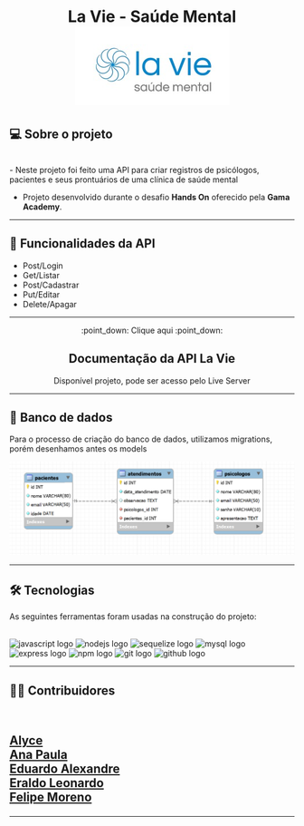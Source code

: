 <h1 align=center> La Vie - Saúde Mental </hi> <br>

<img src="./src/img/Logo LaVie.jpeg" alt="Logo da Clínica">

## 💻 Sobre o projeto

<br>
- Neste projeto foi feito uma API para criar registros de psicólogos, pacientes e seus prontuários de uma clínica de saúde mental

- Projeto desenvolvido durante o desafio **Hands On** oferecido pela **Gama Academy**.

---

## :file_folder: Funcionalidades da API

- Post/Login
- Get/Listar
- Post/Cadastrar
- Put/Editar
- Delete/Apagar

---

<div align="center">
<p>:point_down: Clique aqui :point_down:  </p> 
 <h2>   Documentação da API La Vie </h2>
<p>Disponível projeto, pode ser acesso pelo Live Server</p>


</div>

---

## :floppy_disk: Banco de dados

Para o processo de criação do banco de dados, utilizamos migrations, porém desenhamos antes os models</br>

<img src="./src/img/Captura de tela 2022-09-15 185721.png" alt="Banco de Dados">

---

## 🛠 Tecnologias

As seguintes ferramentas foram usadas na construção do projeto:
<br><br>

<div align="left">
  <img src="https://cdn.jsdelivr.net/gh/devicons/devicon/icons/javascript/javascript-original.svg" height="40" width="52" alt="javascript logo"  />
  <img src="https://cdn.jsdelivr.net/gh/devicons/devicon/icons/nodejs/nodejs-original.svg" height="40" width="52" alt="nodejs logo"  />
  <img src="https://cdn.jsdelivr.net/gh/devicons/devicon/icons/sequelize/sequelize-original.svg" height="40" width="52" alt="sequelize logo"  />
  <img src="https://cdn.jsdelivr.net/gh/devicons/devicon/icons/mysql/mysql-original.svg" height="40" width="52" alt="mysql logo"  />
  <img src="https://cdn.jsdelivr.net/gh/devicons/devicon/icons/express/express-original.svg" height="40" width="52" alt="express logo"  />
  <img src="https://cdn.jsdelivr.net/gh/devicons/devicon/icons/npm/npm-original-wordmark.svg" height="40" width="52" alt="npm logo"  />
  <img src="https://cdn.jsdelivr.net/gh/devicons/devicon/icons/git/git-original.svg" height="40" width="52" alt="git logo"  />
  <img src="https://cdn.jsdelivr.net/gh/devicons/devicon/icons/github/github-original.svg" height="40" width="52" alt="github logo"  />
</div>

---

<h2> 👨‍💻 Contribuidores </h2><br>

<h2>


 <a href="https://www.linkedin.com/in/alyce-monteiro/?originalSubdomain=br"> Alyce </a><br>
 <a href="https://www.linkedin.com/in/anapaulaoliveiraa/"> Ana Paula </a><br>
 <a href="https://www.linkedin.com/in/eduardo-alexandre025"> Eduardo Alexandre </a><br>
 <a href="https://www.linkedin.com/in/eraldo-leonardo/"> Eraldo Leonardo</a><br>
 <a href="https://www.linkedin.com/in/heylipemoreno"> Felipe Moreno</a><br>
   


---
